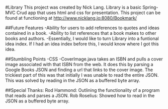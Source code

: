 #Library
This project was created by Nick Lang.
Library is a basic Spring-MVC Crud app that uses html and css for presentation.
This project can be found at functioning at http://www.nicklang.io:8080/Bookmark/

##Future Features
-Ability for users to add references to quotes and ideas contained in a book.
-Ability to list references that a book makes to other books and authors.
-Essentially, I would like to turn Library into a funtional idea index. If I had an idea index before this, I would know where I got this idea.

##Stumbling Points
-CSS
-CoverImage.java takes an ISBN and pulls a cover image associated with that ISBN from the web. It does this by parsing a Google Books JSON and finding a url that links to the cover image. The trickiest part of this was that initially I was unable to read the entire JSON. This was solved by reading in the JSON as a buffered byte array.

##Special Thanks:
Rod Hammond: Outlining the functionality of a program that reads and parses a JSON.
Rob Roselius: Showed how to read in the JSON as a buffered byte array.
